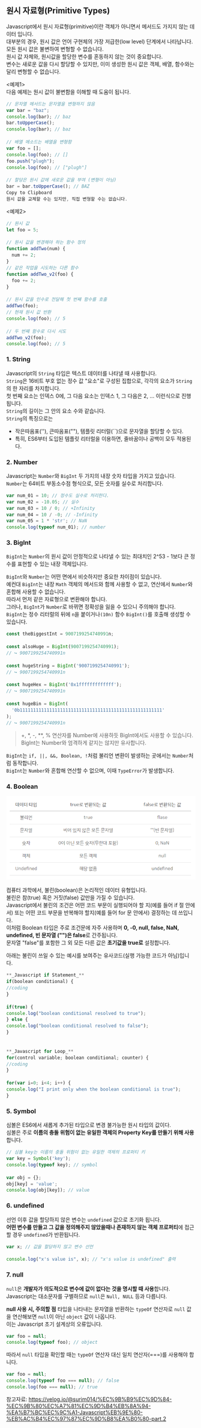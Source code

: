 ## 원시 자료형(Primitive Types)

Javascript에서 원시 자료형(primitive)이란 객체가 아니면서 메서드도 가지지 않는 데이터 입니다.  
대부분의 경우, 원시 값은 언어 구현체의 가장 저급한(low level) 단계에서 나타납니다.  
모든 원시 값은 불변하여 변형할 수 없습니다.  
원시 값 자체와, 원시값을 할당한 변수를 혼동하지 않는 것이 중요합니다.  
변수는 새로운 값을 다시 할당할 수 있지만, 이미 생성한 원시 값은 객체, 배열, 함수와는 달리 변형할 수 없습니다.

<예제1>  
다음 예제는 원시 값이 불변함을 이해할 때 도움이 됩니다.

```Javascript
// 문자열 메서드는 문자열을 변형하지 않음
var bar = "baz";
console.log(bar); // baz
bar.toUpperCase();
console.log(bar); // baz

// 배열 메소드는 배열을 변형함
var foo = [];
console.log(foo); // []
foo.push("plugh");
console.log(foo); // ["plugh"]

// 할당은 원시 값에 새로운 값을 부여 (변형이 아님)
bar = bar.toUpperCase(); // BAZ
Copy to Clipboard
원시 값을 교체할 수는 있지만, 직접 변형할 수는 없습니다.
```

<예제2>

```Javascript
// 원시 값
let foo = 5;

// 원시 값을 변경해야 하는 함수 정의
function addTwo(num) {
  num += 2;
}
// 같은 작업을 시도하는 다른 함수
function addTwo_v2(foo) {
  foo += 2;
}

// 원시 값을 인수로 전달해 첫 번째 함수를 호출
addTwo(foo);
// 현재 원시 값 반환
console.log(foo); // 5

// 두 번째 함수로 다시 시도
addTwo_v2(foo);
console.log(foo); // 5
```

### 1. String

Javascript의 `String` 타입은 텍스트 데이터를 나타낼 때 사용합니다.  
`String`은 16비트 부호 없는 정수 값 "요소"로 구성된 집합으로, 각각의 요소가 `String`의 한 자리를 차지합니다.  
첫 번째 요소는 인덱스 0에, 그 다음 요소는 인덱스 1, 그 다음은 2, ... 이런식으로 진행됩니다.  
`String`의 길이는 그 안의 요소 수와 같습니다.  
`String`의 특징으로는

- 작은따옴표(''), 큰따옴표(""), 템플릿 리터럴(``)으로 문자열을 할당할 수 있다.
- 특히, ES6부터 도입된 템플릿 리터럴을 이용하면, 줄바꿈이나 공백이 모두 적용된다.

### 2. Number

Javascript는 `Number`와 `BigInt` 두 가지의 내장 숫자 타입을 가지고 있습니다.  
`Number`는 64비트 부동소수점 형식으로, 모든 숫자를 실수로 처리합니다.

```Javascript
var num_01 = 10; // 정수도 실수로 처리한다.
var num_02 = -10.05; // 실수
var num_03 = 10 / 0; // +Infinity
var num_04 = 10 / -0; // -Infinity
var num_05 = 1 * 'str'; // NaN
console.log(typeof num_01); // number
```

### 3. BigInt

`BigInt`는 `Number`의 원시 값이 안정적으로 나타낼 수 있는 최대치인 2^53 - 1보다 큰 정수를 표현할 수 있는 내장 객체입니다.

`BigInt`와 `Number`는 어떤 면에서 비슷하지만 중요한 차이점이 있습니다.  
예컨대 `BigInt`는 내장 `Math` 객체의 메서드와 함께 사용할 수 없고, 연산에서 `Number`와 혼합해 사용할 수 없습니다.  
따라서 먼저 같은 자료형으로 변환해야 합니다.  
그러나, `BigInt`가 `Number`로 바뀌면 정확성을 잃을 수 있으니 주의해야 합니다.  
`BigInt`는 정수 리터럴의 뒤에 `n`을 붙이거나`(10n)` 함수 `BigInt()`를 호출해 생성할 수 있습니다.

```Javascript
const theBiggestInt = 9007199254740991n;

const alsoHuge = BigInt(9007199254740991);
// ↪ 9007199254740991n

const hugeString = BigInt('9007199254740991');
// ↪ 9007199254740991n

const hugeHex = BigInt('0x1fffffffffffff');
// ↪ 9007199254740991n

const hugeBin = BigInt(
  '0b11111111111111111111111111111111111111111111111111111'
);
// ↪ 9007199254740991n
```

> +, \*, -, \*\*, % 연산자를 Number에 사용하듯 BigInt에서도 사용할 수 있습니다. BigInt는 Number와 엄격하게 같지는 않지만 유사합니다.

`BigInt`는 `if, ||, &&, Boolean, !`처럼 불리언 변환이 발생하는 곳에서는 `Number`처럼 동작합니다.  
`BigInt`는 `Number`와 혼합해 연산할 수 없으며, 이때 `TypeError`가 발생합니다.

### 4. Boolean

![2_primitiveTypes](./images/2_primitiveTypes.png)

컴퓨터 과학에서, 불린(boolean)은 논리적인 데이터 유형입니다.  
불린은 참(true) 혹은 거짓(false) 값만을 가질 수 있습니다.  
Javascript에서 불린의 조건은 어떤 코드 부문이 실행되어야 할 지(예를 들어 if 절 안에서) 또는 어떤 코드 부문을 반복해야 할지(예를 들어 for 문 안에서) 결정하는 데 쓰입니다.  
이처럼 Boolean 타입은 주로 조건문에 자주 사용하며 **0, -0, null, false, NaN, undefined, 빈 문자열 ("")은 false**로 간주됩니다.  
문자열 "false"를 포함한 그 외 모든 다른 값은 **초기값을 true로** 설정합니다.

아래는 불린이 쓰일 수 있는 예시를 보여주는 유사코드(실행 가능한 코드가 아님)입니다.

```Javascript
**_Javascript if Statement_**
if(boolean conditional) {
//coding
}

if(true) {
console.log("boolean conditional resolved to true");
} else {
console.log("boolean conditional resolved to false");
}


**_Javascript for Loop_**
for(control variable; boolean conditional; counter) {
//coding
}

for(var i=0; i<4; i++) {
console.log("I print only when the boolean conditional is true");
}
```

### 5. Symbol

심볼은 ES6에서 새롭게 추가된 타입으로 변경 불가능한 원시 타입의 값이다.  
심볼은 주로 **이름의 충돌 위험이 없는 유일한 객체의 Property Key를 만들기 위해 사용**합니다.

```Javascript
// 심볼 key는 이름의 충돌 위험이 없는 유일한 객체의 프로퍼티 키
var key = Symbol('key');
console.log(typeof key); // symbol

var obj = {};
obj[key] = 'value';
console.log(obj[key]); // value
```

### 6. undefined

선언 이후 값을 할당하지 않은 변수는 `undefined` 값으로 초기화 됩니다.  
**어떤 변수를 만들고 그 값을 정의해주지 않았을때나 존재하지 않는 객체 프로퍼티**에 접근할 경우 `undefined`가 반환됩니다.

```Javascript
var x; // 값을 할당하지 않고 변수 선언

console.log("x's value is", x); // "x's value is undefined" 출력
```

### 7. null

`null`은 **개발자가 의도적으로 변수에 값이 없다는 것을 명시할 때 사용**합니다.  
Javascript는 대소문자를 구별하므로 `null`은 `Null, NULL` 등과 다릅니다.

**null 사용 시, 주의할 점**
타입을 나타내는 문자열을 반환하는 `typeOf` 연산자로 `null` 값을 연산해보면 `null`이 아닌 `object` 값이 나옵니다.  
이는 Javascript 초기 설계상의 오류입니다.

```Javascript
var foo = null;
console.log(typeof foo); // object
```

따라서 `null` 타입을 확인할 때는 `typeOf` 연산자 대신 일치 연산자(===)를 사용해야 합니다.

```Javascript
var foo = null;
console.log(typeof foo === null); // false
console.log(foo === null); // true
```

참고자료:
https://velog.io/@surim014/%EC%9B%B9%EC%9D%84-%EC%9B%80%EC%A7%81%EC%9D%B4%EB%8A%94-%EA%B7%BC%EC%9C%A1-Javascript%EB%9E%80-%EB%AC%B4%EC%97%87%EC%9D%B8%EA%B0%80-part.2
